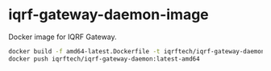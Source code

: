 # iqrf-gateway-daemon-image

Docker image for IQRF Gateway.

```bash
docker build -f amd64-latest.Dockerfile -t iqrftech/iqrf-gateway-daemon:latest-amd64 .
docker push iqrftech/iqrf-gateway-daemon:latest-amd64
```